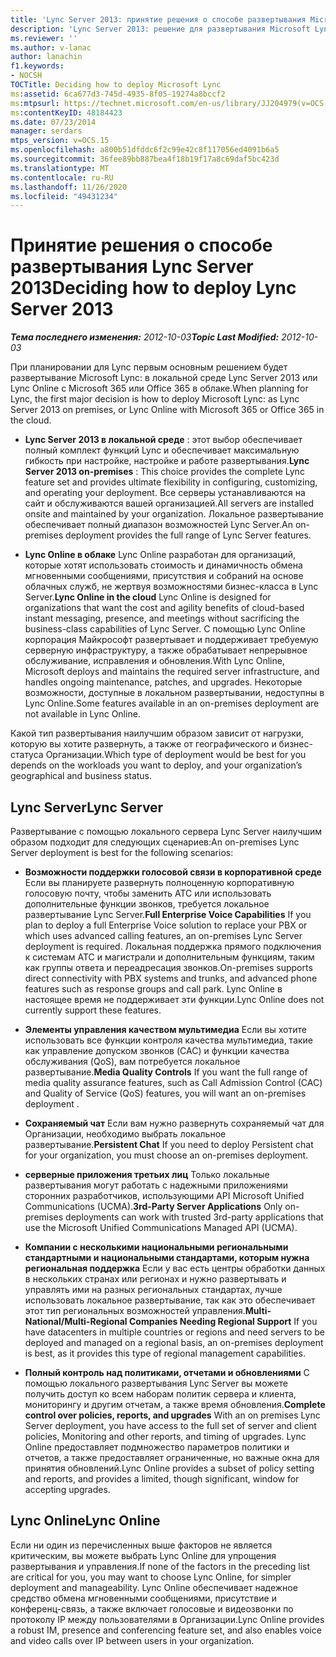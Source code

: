 ```yaml
---
title: 'Lync Server 2013: принятие решения о способе развертывания Microsoft Lync'
description: 'Lync Server 2013: решение для развертывания Microsoft Lync.'
ms.reviewer: ''
ms.author: v-lanac
author: lanachin
f1.keywords:
- NOCSH
TOCTitle: Deciding how to deploy Microsoft Lync
ms:assetid: 6ca677d3-745d-4935-8f05-19274a8bccf2
ms:mtpsurl: https://technet.microsoft.com/en-us/library/JJ204979(v=OCS.15)
ms:contentKeyID: 48184423
ms.date: 07/23/2014
manager: serdars
mtps_version: v=OCS.15
ms.openlocfilehash: a800b51dfddc6f2c99e42c8f117056ed4091b6a5
ms.sourcegitcommit: 36fee89bb887bea4f18b19f17a8c69daf5bc423d
ms.translationtype: MT
ms.contentlocale: ru-RU
ms.lasthandoff: 11/26/2020
ms.locfileid: "49431234"
---
```

# <a name="deciding-how-to-deploy-lync-server-2013"></a><span data-ttu-id="f75f8-103">Принятие решения о способе развертывания Lync Server 2013</span><span class="sxs-lookup"><span data-stu-id="f75f8-103">Deciding how to deploy Lync Server 2013</span></span>

<div data-xmlns="http://www.w3.org/1999/xhtml">

<div class="topic" data-xmlns="http://www.w3.org/1999/xhtml" data-msxsl="urn:schemas-microsoft-com:xslt" data-cs="https://msdn.microsoft.com/">

<div data-asp="https://msdn2.microsoft.com/asp">



</div>

<div id="mainSection">

<div id="mainBody"><span data-ttu-id="f75f8-104">

<span> </span></span><span class="sxs-lookup"><span data-stu-id="f75f8-104">

<span> </span></span></span>

<span data-ttu-id="f75f8-105">_**Тема последнего изменения:** 2012-10-03_</span><span class="sxs-lookup"><span data-stu-id="f75f8-105">_**Topic Last Modified:** 2012-10-03_</span></span>

<span data-ttu-id="f75f8-106">При планировании для Lync первым основным решением будет развертывание Microsoft Lync: в локальной среде Lync Server 2013 или Lync Online с Microsoft 365 или Office 365 в облаке.</span><span class="sxs-lookup"><span data-stu-id="f75f8-106">When planning for Lync, the first major decision is how to deploy Microsoft Lync: as Lync Server 2013 on premises, or Lync Online with Microsoft 365 or Office 365 in the cloud.</span></span>

  - <span data-ttu-id="f75f8-107">**Lync Server 2013 в локальной среде** : этот выбор обеспечивает полный комплект функций Lync и обеспечивает максимальную гибкость при настройке, настройке и работе развертывания.</span><span class="sxs-lookup"><span data-stu-id="f75f8-107">**Lync Server 2013 on-premises** : This choice provides the complete Lync feature set and provides ultimate flexibility in configuring, customizing, and operating your deployment.</span></span> <span data-ttu-id="f75f8-108">Все серверы устанавливаются на сайт и обслуживаются вашей организацией.</span><span class="sxs-lookup"><span data-stu-id="f75f8-108">All servers are installed onsite and maintained by your organization.</span></span> <span data-ttu-id="f75f8-109">Локальное развертывание обеспечивает полный диапазон возможностей Lync Server.</span><span class="sxs-lookup"><span data-stu-id="f75f8-109">An on-premises deployment provides the full range of Lync Server features.</span></span>

  - <span data-ttu-id="f75f8-110">**Lync Online в облаке** Lync Online разработан для организаций, которые хотят использовать стоимость и динамичность обмена мгновенными сообщениями, присутствия и собраний на основе облачных служб, не жертвуя возможностями бизнес-класса в Lync Server.</span><span class="sxs-lookup"><span data-stu-id="f75f8-110">**Lync Online in the cloud** Lync Online is designed for organizations that want the cost and agility benefits of cloud-based instant messaging, presence, and meetings without sacrificing the business-class capabilities of Lync Server.</span></span> <span data-ttu-id="f75f8-111">С помощью Lync Online корпорация Майкрософт развертывает и поддерживает требуемую серверную инфраструктуру, а также обрабатывает непрерывное обслуживание, исправления и обновления.</span><span class="sxs-lookup"><span data-stu-id="f75f8-111">With Lync Online, Microsoft deploys and maintains the required server infrastructure, and handles ongoing maintenance, patches, and upgrades.</span></span> <span data-ttu-id="f75f8-112">Некоторые возможности, доступные в локальном развертывании, недоступны в Lync Online.</span><span class="sxs-lookup"><span data-stu-id="f75f8-112">Some features available in an on-premises deployment are not available in Lync Online.</span></span>

<span data-ttu-id="f75f8-113">Какой тип развертывания наилучшим образом зависит от нагрузки, которую вы хотите развернуть, а также от географического и бизнес-статуса Организации.</span><span class="sxs-lookup"><span data-stu-id="f75f8-113">Which type of deployment would be best for you depends on the workloads you want to deploy, and your organization’s geographical and business status.</span></span>

<div>

## <a name="lync-server"></a><span data-ttu-id="f75f8-114">Lync Server</span><span class="sxs-lookup"><span data-stu-id="f75f8-114">Lync Server</span></span>

<span data-ttu-id="f75f8-115">Развертывание с помощью локального сервера Lync Server наилучшим образом подходит для следующих сценариев:</span><span class="sxs-lookup"><span data-stu-id="f75f8-115">An on-premises Lync Server deployment is best for the following scenarios:</span></span>

  - <span data-ttu-id="f75f8-116">**Возможности поддержки голосовой связи в корпоративной среде**   Если вы планируете развернуть полноценную корпоративную голосовую почту, чтобы заменить АТС или использовать дополнительные функции звонков, требуется локальное развертывание Lync Server.</span><span class="sxs-lookup"><span data-stu-id="f75f8-116">**Full Enterprise Voice Capabilities**   If you plan to deploy a full Enterprise Voice solution to replace your PBX or which uses advanced calling features, an on-premises Lync Server deployment is required.</span></span> <span data-ttu-id="f75f8-117">Локальная поддержка прямого подключения к системам АТС и магистрали и дополнительным функциям, таким как группы ответа и переадресация звонков.</span><span class="sxs-lookup"><span data-stu-id="f75f8-117">On-premises supports direct connectivity with PBX systems and trunks, and advanced phone features such as response groups and call park.</span></span> <span data-ttu-id="f75f8-118">Lync Online в настоящее время не поддерживает эти функции.</span><span class="sxs-lookup"><span data-stu-id="f75f8-118">Lync Online does not currently support these features.</span></span>

  - <span data-ttu-id="f75f8-119">**Элементы управления качеством мультимедиа**   Если вы хотите использовать все функции контроля качества мультимедиа, такие как управление допуском звонков (CAC) и функции качества обслуживания (QoS), вам потребуется локальное развертывание.</span><span class="sxs-lookup"><span data-stu-id="f75f8-119">**Media Quality Controls**   If you want the full range of media quality assurance features, such as Call Admission Control (CAC) and Quality of Service (QoS) features, you will want an on-premises deployment .</span></span>

  - <span data-ttu-id="f75f8-120">**Сохраняемый чат**   Если вам нужно развернуть сохраняемый чат для Организации, необходимо выбрать локальное развертывание.</span><span class="sxs-lookup"><span data-stu-id="f75f8-120">**Persistent Chat**   If you need to deploy Persistent chat for your organization, you must choose an on-premises deployment.</span></span>

  - <span data-ttu-id="f75f8-121">**серверные приложения третьих лиц**   Только локальные развертывания могут работать с надежными приложениями сторонних разработчиков, использующими API Microsoft Unified Communications (UCMA).</span><span class="sxs-lookup"><span data-stu-id="f75f8-121">**3rd-Party Server Applications**   Only on-premises deployments can work with trusted 3rd-party applications that use the Microsoft Unified Communications Managed API (UCMA).</span></span>

  - <span data-ttu-id="f75f8-122">**Компании с несколькими национальными региональными стандартными и национальными стандартами, которым нужна региональная поддержка**   Если у вас есть центры обработки данных в нескольких странах или регионах и нужно развертывать и управлять ими на разных региональных стандартах, лучше использовать локальное развертывание, так как это обеспечивает этот тип региональных возможностей управления.</span><span class="sxs-lookup"><span data-stu-id="f75f8-122">**Multi-National/Multi-Regional Companies Needing Regional Support**   If you have datacenters in multiple countries or regions and need servers to be deployed and managed on a regional basis, an on-premises deployment is best, as it provides this type of regional management capabilities.</span></span>

  - <span data-ttu-id="f75f8-123">**Полный контроль над политиками, отчетами и обновлениями**   С помощью локального развертывания Lync Server вы можете получить доступ ко всем наборам политик сервера и клиента, мониторингу и другим отчетам, а также время обновления.</span><span class="sxs-lookup"><span data-stu-id="f75f8-123">**Complete control over policies, reports, and upgrades**   With an on premises Lync Server deployment, you have access to the full set of server and client policies, Monitoring and other reports, and timing of upgrades.</span></span> <span data-ttu-id="f75f8-124">Lync Online предоставляет подмножество параметров политики и отчетов, а также предоставляет ограниченные, но важные окна для принятия обновлений.</span><span class="sxs-lookup"><span data-stu-id="f75f8-124">Lync Online provides a subset of policy setting and reports, and provides a limited, though significant, window for accepting upgrades.</span></span>

</div>

<div>

## <a name="lync-online"></a><span data-ttu-id="f75f8-125">Lync Online</span><span class="sxs-lookup"><span data-stu-id="f75f8-125">Lync Online</span></span>

<span data-ttu-id="f75f8-126">Если ни один из перечисленных выше факторов не является критическим, вы можете выбрать Lync Online для упрощения развертывания и управления.</span><span class="sxs-lookup"><span data-stu-id="f75f8-126">If none of the factors in the preceding list are critical for you, you may want to choose Lync Online, for simpler deployment and manageability.</span></span> <span data-ttu-id="f75f8-127">Lync Online обеспечивает надежное средство обмена мгновенными сообщениями, присутствие и конференц-связь, а также включает голосовые и видеозвонки по протоколу IP между пользователями в Организации.</span><span class="sxs-lookup"><span data-stu-id="f75f8-127">Lync Online provides a robust IM, presence and conferencing feature set, and also enables voice and video calls over IP between users in your organization.</span></span>

<span data-ttu-id="f75f8-128"></div>

</div>

<span> </span>

</div>

</div>

</span><span class="sxs-lookup"><span data-stu-id="f75f8-128"></div>

</div>

<span> </span>

</div>

</div>

</span></span></div>
